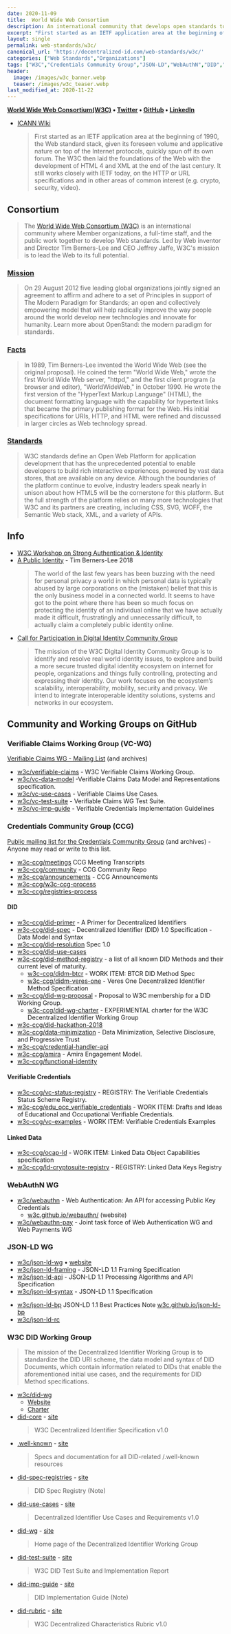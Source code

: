 ```yaml
---
date: 2020-11-09
title:  World Wide Web Consortium
description: An international community that develops open standards to ensure the long-term growth of the Web.
excerpt: "First started as an IETF application area at the beginning of 1990, the Web standard stack, given its foreseen volume and applicative nature on top of the Internet protocols, quickly spun off its own forum. The W3C then laid the foundations of the Web with the development of HTML 4 and XML at the end of the last century. It still works closely with IETF today, on the HTTP or URL specifications and in other areas of common interest (e.g. crypto, security, video)."
layout: single
permalink: web-standards/w3c/
canonical_url: 'https://decentralized-id.com/web-standards/w3c/'
categories: ["Web Standards","Organizations"]
tags: ["W3C","Credentials Community Group","JSON-LD","WebAuthN","DID","Verifiable Credentials","Veres One"]
header:
  image: /images/w3c_banner.webp
  teaser: /images/w3c_teaser.webp
last_modified_at: 2020-11-22
---
```


**[World Wide Web Consortium(W3C)](https://www.w3.org/) • [Twitter](https://twitter.com/w3c) • [GitHub](https://github.com/w3c) • [LinkedIn](https://www.linkedin.com/company/w3c/)**

* [ICANN WIki](https://icannwiki.org/W3C)
  > First started as an IETF application area at the beginning of 1990, the Web standard stack, given its foreseen volume and applicative nature on top of the Internet protocols, quickly spun off its own forum. The W3C then laid the foundations of the Web with the development of HTML 4 and XML at the end of the last century. It still works closely with IETF today, on the HTTP or URL specifications and in other areas of common interest (e.g. crypto, security, video). 

## Consortium

> The [World Wide Web Consortium (W3C)](https://www.w3.org/Consortium/) is an international community where Member organizations, a full-time staff, and the public work together to develop Web standards. Led by Web inventor and Director Tim Berners-Lee and CEO Jeffrey Jaffe, W3C's mission is to lead the Web to its full potential.

### [Mission](https://www.w3.org/Consortium/mission)

> On 29 August 2012 five leading global organizations jointly signed an agreement to affirm and adhere to a set of Principles in support of The Modern Paradigm for Standards; an open and collectively empowering model that will help radically improve the way people around the world develop new technologies and innovate for humanity. Learn more about OpenStand: the modern paradigm for standards.

### [Facts](https://www.w3.org/Consortium/facts.html)

> In 1989, Tim Berners-Lee invented the World Wide Web (see the original proposal). He coined the term "World Wide Web," wrote the first World Wide Web server, "httpd," and the first client program (a browser and editor), "WorldWideWeb," in October 1990. He wrote the first version of the "HyperText Markup Language" (HTML), the document formatting language with the capability for hypertext links that became the primary publishing format for the Web. His initial specifications for URIs, HTTP, and HTML were refined and discussed in larger circles as Web technology spread.

### [Standards](https://www.w3.org/standards/)

> W3C standards define an Open Web Platform for application development that has the unprecedented potential to enable developers to build rich interactive experiences, powered by vast data stores, that are available on any device. Although the boundaries of the platform continue to evolve, industry leaders speak nearly in unison about how HTML5 will be the cornerstone for this platform. But the full strength of the platform relies on many more technologies that W3C and its partners are creating, including CSS, SVG, WOFF, the Semantic Web stack, XML, and a variety of APIs.

## Info

* [W3C Workshop on Strong Authentication & Identity](https://www.w3.org/Security/strong-authentication-and-identity-workshop/report.html)
* [A Public Identity](https://www.w3.org/DesignIssues/PublicIdentity.html) - Tim Berners-Lee 2018
  > The world of the last few years has been buzzing with the need for personal privacy a world in which personal data is typically abused by large corporations on the (mistaken) belief that this is the only business model in a connected world. It seems to have got to the point where there has been so much focus on protecting the identity of an individual online that we have actually made it difficult, frustratingly and unnecessarily difficult, to actually claim a completely public identity online.
* [Call for Participation in Digital Identity Community Group](https://www.w3.org/community/dic/2019/06/20/call-for-participation-in-digital-identity-community-group/)
  > The mission of the W3C Digital Identity Community Group is to identify and resolve real world identity issues, to explore and build a more secure trusted digital identity ecosystem on internet for people, organizations and things fully controlling, protecting and expressing their identity. Our work focuses on the ecosystem’s scalability, interoperability, mobility, security and privacy. We intend to integrate interoperable identity solutions, systems and networks in our ecosystem.

## Community and Working Groups on GitHub
### Verifiable Claims Working Group (VC-WG) 

[Verifiable Claims WG - Mailing List](https://lists.w3.org/Archives/Public/public-vc-wg/) (and archives)

* [w3c/verifiable-claims](https://github.com/w3c/verifiable-claims) - W3C Verifiable Claims Working Group.
* [w3c/vc-data-model](https://github.com/w3c/vc-data-model) -Verifiable Claims Data Model and Representations specification.
* [w3c/vc-use-cases](https://github.com/w3c/vc-use-cases) - Verifiable Claims Use Cases.
* [w3c/vc-test-suite](https://github.com/w3c/vc-test-suite) - Verifiable Claims WG Test Suite.
* [w3c/vc-imp-guide](https://github.com/w3c/vc-imp-guide) - Verifiable Credentials Implementation Guidelines

### Credentials Community Group (CCG)

[Public mailing list for the Credentials Community Group](http://lists.w3.org/Archives/Public/public-credentials/) (and archives) - Anyone may read or write to this list.
* [w3c-ccg/meetings](https://github.com/w3c-ccg/meetings) CCG Meeting Transcripts
* [w3c-ccg/community](https://github.com/w3c-ccg/community) - CCG Community Repo
* [w3c-ccg/announcements](https://github.com/w3c-ccg/announcements) - CCG Announcements
* [w3c-ccg/w3c-ccg-process](https://github.com/w3c-ccg/w3c-ccg-process)
* [w3c-ccg/registries-process](https://github.com/w3c-ccg/registries-process)

#### DID

* [w3c-ccg/did-primer](https://github.com/w3c-ccg/did-primer) - A Primer for Decentralized Identifiers
* [w3c-ccg/did-spec](https://github.com/w3c-ccg/did-spec) - Decentralized Identifier (DID) 1.0 Specification - Data Model and Syntax
* [w3c-ccg/did-resolution](https://github.com/w3c-ccg/did-resolution) Spec 1.0
* [w3c-ccg/did-use-cases](https://github.com/w3c-ccg/did-use-cases)
* [w3c-ccg/did-method-registry](https://github.com/w3c-ccg/did-method-registry) - a list of all known DID Methods and their current level of maturity.
  * [w3c-ccg/didm-btcr](https://github.com/w3c-ccg/didm-btcr) - WORK ITEM: BTCR DID Method Spec
  * [w3c-ccg/didm-veres-one](https://github.com/w3c-ccg/didm-veres-one) - Veres One Decentralized Identifier Method Specification
* [w3c-ccg/did-wg-proposal](https://github.com/w3c-ccg/did-wg-proposal) - Proposal to W3C membership for a DID Working Group.
  * [w3c-ccg/did-wg-charter](https://github.com/w3c-ccg/did-wg-charter) - EXPERIMENTAL charter for the W3C Decentralized Identifier Working Group 
* [w3c-ccg/did-hackathon-2018](https://github.com/w3c-ccg/did-hackathon-2018)
* [w3c-ccg/data-minimization](https://github.com/w3c-ccg/data-minimization) - Data Minimization, Selective Disclosure, and Progressive Trust
* [w3c-ccg/credential-handler-api](https://github.com/w3c-ccg/credential-handler-api)
* [w3c-ccg/amira](https://github.com/w3c-ccg/amira) - Amira Engagement Model.
* [w3c-ccg/functional-identity](https://github.com/w3c-ccg/functional-identity)

#### Verifiable Credentials

* [w3c-ccg/vc-status-registry](https://github.com/w3c-ccg/vc-status-registry) - REGISTRY: The Verifiable Credentials Status Scheme Registry.
* [w3c-ccg/edu_occ_verifiable_credentials](https://github.com/w3c-ccg/edu_occ_verifiable_credentials) - WORK ITEM: Drafts and Ideas of Educational and Occupational Verifiable Credentials.
* [w3c-ccg/vc-examples](https://github.com/w3c-ccg/vc-examples) - WORK ITEM: Verifiable Credentials Examples

#### Linked Data
* [w3c-ccg/ocap-ld](https://github.com/w3c-ccg/ocap-ld) - WORK ITEM: Linked Data Object Capabilities specification
* [w3c-ccg/ld-cryptosuite-registry](https://github.com/w3c-ccg/ld-cryptosuite-registry) - REGISTRY: Linked Data Keys Registry

### WebAuthN WG

* [w3c/webauthn](https://github.com/w3c/webauthn) - Web Authentication: An API for accessing Public Key Credentials
  * [w3c.github.io/webauthn/](https://w3c.github.io/webauthn/) (website)
* [w3c/webauthn-pay](https://github.com/w3c/webauthn-pay) - Joint task force of Web Authentication WG and Web Payments WG

### JSON-LD WG
- [w3c/json-ld-wg](https://github.com/w3c/json-ld-wg) • [website](https://www.w3.org/2018/json-ld-wg/)
- [w3c/json-ld-framing](https://github.com/w3c/json-ld-framing) - JSON-LD 1.1 Framing Specification
- [w3c/json-ld-api](https://github.com/w3c/json-ld-api) - JSON-LD 1.1 Processing Algorithms and API Specification
- [w3c/json-ld-syntax](https://github.com/w3c/json-ld-syntax) - JSON-LD 1.1 Specification
* [w3c/json-ld-bp](https://github.com/w3c/json-ld-bp) JSON-LD 1.1 Best Practices Note [w3c.github.io/json-ld-bp](https://w3c.github.io/json-ld-bp/)
* [w3c/json-ld-rc](https://github.com/w3c/json-ld-rc)

### W3C DID Working Group

> The mission of the Decentralized Identifier Working Group is to standardize the DID URI scheme, the data model and syntax of DID Documents, which contain information related to DIDs that enable the aforementioned initial use cases, and the requirements for DID Method specifications.

- [w3c/did-wg](https://github.com/w3c/did-wg) 
  - [Website](https://www.w3.org/2019/did-wg/)
  - [Charter](https://w3c-ccg.github.io/did-wg-charter/)
- [did-core](https://github.com/w3c/did-core) - [site](https://w3c.github.io/did-core/) 
  > W3C Decentralized Identifier Specification v1.0
- [.well-known](https://github.com/decentralized-identity/.well-known) - [site](https://identity.foundation/.well-known)
  > Specs and documentation for all DID-related /.well-known resources
- [did-spec-registries](https://github.com/w3c/did-spec-registries) - [site](https://w3c.github.io/did-spec-registries/)
  > DID Spec Registry (Note)
- [did-use-cases](https://github.com/w3c/did-use-cases) - [site](https://w3c.github.io/did-use-cases/)
  > Decentralized Identifier Use Cases and Requirements v1.0
- [did-wg](https://github.com/w3c/did-wg) - [site](https://www.w3.org/2019/did-wg/)
  > Home page of the Decentralized Identifier Working Group
- [did-test-suite](https://github.com/w3c/did-test-suite) - [site](https://w3c.github.io/did-test-suite/)
  > W3C DID Test Suite and Implementation Report
- [did-imp-guide](https://github.com/w3c/did-imp-guide) - [site](https://w3c.github.io/did-imp-guide/)
  > DID Implementation Guide (Note)
- [did-rubric](https://github.com/w3c/did-rubric) - [site](https://w3c.github.io/did-rubric/)
  > W3C Decentralized Characteristics Rubric v1.0

